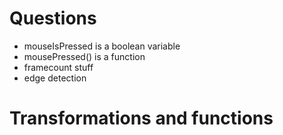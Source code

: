 # Questions
* mouseIsPressed is a boolean variable
* mousePressed() is a function
* framecount stuff
* edge detection

# Transformations and functions
